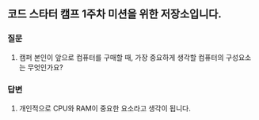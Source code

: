 코드 스타터 캠프 1주차 미션을 위한 저장소입니다.
---

### 질문

1. 캠퍼 본인이 앞으로 컴퓨터를 구매할 때, 가장 중요하게 생각할 컴퓨터의 구성요소는 무엇인가요?

### 답변
1. 개인적으로 CPU와 RAM이 중요한 요소라고 생각이 됩니다.
